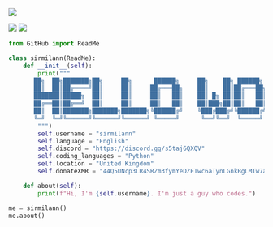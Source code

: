 ![](https://komarev.com/ghpvc/?username=sirmilann&style=for-the-badge) 

![](https://github-readme-stats.vercel.app/api?username=sirmilann&theme=blue-green)
![](https://github-readme-stats.vercel.app/api/top-langs/?username=sirmilann&theme=blue-green)


```python
from GitHub import ReadMe

class sirmilann(ReadMe):
    def __init__(self):
        print("""
       ██╗  ██╗███████╗██╗     ██╗      ██████╗     ██╗    ██╗ ██████╗ ██████╗ ██╗     ██████╗ ██╗
       ██║  ██║██╔════╝██║     ██║     ██╔═══██╗    ██║    ██║██╔═══██╗██╔══██╗██║     ██╔══██╗██║
       ███████║█████╗  ██║     ██║     ██║   ██║    ██║ █╗ ██║██║   ██║██████╔╝██║     ██║  ██║██║
       ██╔══██║██╔══╝  ██║     ██║     ██║   ██║    ██║███╗██║██║   ██║██╔══██╗██║     ██║  ██║╚═╝
       ██║  ██║███████╗███████╗███████╗╚██████╔╝    ╚███╔███╔╝╚██████╔╝██║  ██║███████╗██████╔╝██╗
       ╚═╝  ╚═╝╚══════╝╚══════╝╚══════╝ ╚═════╝      ╚══╝╚══╝  ╚═════╝ ╚═╝  ╚═╝╚══════╝╚═════╝ ╚═╝
        """)
        self.username = "sirmilann"
        self.language = "English"
        self.discord = "https://discord.gg/s5taj6QXQV"
        self.coding_languages = "Python"
        self.location = "United Kingdom"
        self.donateXMR = "44Q5UNcp3LR4SRZm3fymYeDZETwc6aTynLGnkBgLMTw7a3Nkjambq3WGbqFHLA7gc8D1mVJ6ji7tUeKbKVi9KirJQ3n4964"

    def about(self):
        print(f"Hi, I'm {self.username}. I'm just a guy who codes.")

me = sirmilann()
me.about()
```
